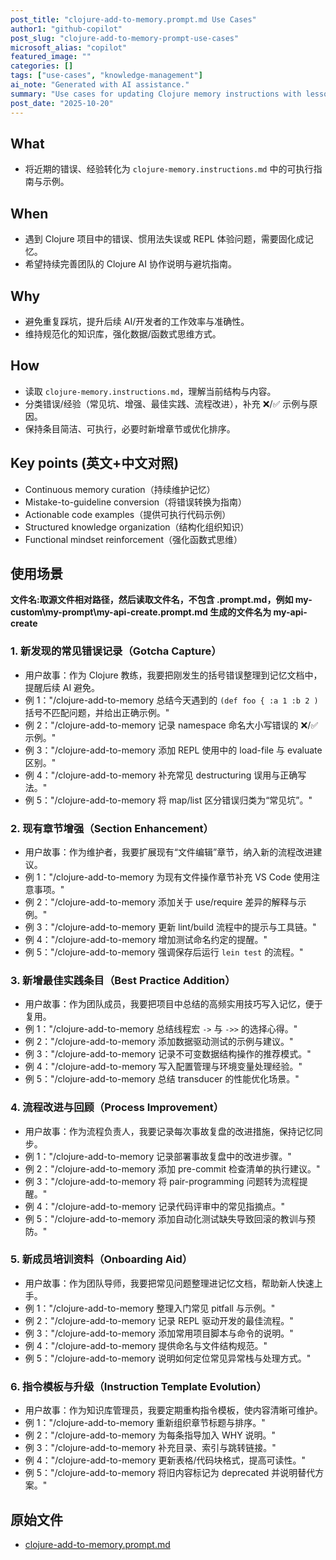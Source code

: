 ```yaml
---
post_title: "clojure-add-to-memory.prompt.md Use Cases"
author1: "github-copilot"
post_slug: "clojure-add-to-memory-prompt-use-cases"
microsoft_alias: "copilot"
featured_image: ""
categories: []
tags: ["use-cases", "knowledge-management"]
ai_note: "Generated with AI assistance."
summary: "Use cases for updating Clojure memory instructions with lessons learned, gotchas, and best practices." 
post_date: "2025-10-20"
---
```


<!-- markdownlint-disable MD041 -->

## What

- 将近期的错误、经验转化为 `clojure-memory.instructions.md` 中的可执行指南与示例。

## When

- 遇到 Clojure 项目中的错误、惯用法失误或 REPL 体验问题，需要固化成记忆。
- 希望持续完善团队的 Clojure AI 协作说明与避坑指南。

## Why

- 避免重复踩坑，提升后续 AI/开发者的工作效率与准确性。
- 维持规范化的知识库，强化数据/函数式思维方式。

## How

- 读取 `clojure-memory.instructions.md`，理解当前结构与内容。
- 分类错误/经验（常见坑、增强、最佳实践、流程改进），补充 ❌/✅ 示例与原因。
- 保持条目简洁、可执行，必要时新增章节或优化排序。

## Key points (英文+中文对照)

- Continuous memory curation（持续维护记忆）
- Mistake-to-guideline conversion（将错误转换为指南）
- Actionable code examples（提供可执行代码示例）
- Structured knowledge organization（结构化组织知识）
- Functional mindset reinforcement（强化函数式思维）

## 使用场景

**文件名:取源文件相对路径，然后读取文件名，不包含 .prompt.md，例如 my-custom\\my-prompt\\my-api-create.prompt.md 生成的文件名为 my-api-create**

### 1. 新发现的常见错误记录（Gotcha Capture）

- 用户故事：作为 Clojure 教练，我要把刚发生的括号错误整理到记忆文档中，提醒后续 AI 避免。
- 例 1："/clojure-add-to-memory 总结今天遇到的 `(def foo { :a 1 :b 2 )` 括号不匹配问题，并给出正确示例。"
- 例 2："/clojure-add-to-memory 记录 namespace 命名大小写错误的 ❌/✅ 示例。"
- 例 3："/clojure-add-to-memory 添加 REPL 使用中的 load-file 与 evaluate 区别。"
- 例 4："/clojure-add-to-memory 补充常见 destructuring 误用与正确写法。"
- 例 5："/clojure-add-to-memory 将 map/list 区分错误归类为“常见坑”。"

### 2. 现有章节增强（Section Enhancement）

- 用户故事：作为维护者，我要扩展现有“文件编辑”章节，纳入新的流程改进建议。
- 例 1："/clojure-add-to-memory 为现有文件操作章节补充 VS Code 使用注意事项。"
- 例 2："/clojure-add-to-memory 添加关于 use/require 差异的解释与示例。"
- 例 3："/clojure-add-to-memory 更新 lint/build 流程中的提示与工具链。"
- 例 4："/clojure-add-to-memory 增加测试命名约定的提醒。"
- 例 5："/clojure-add-to-memory 强调保存后运行 `lein test` 的流程。"

### 3. 新增最佳实践条目（Best Practice Addition）

- 用户故事：作为团队成员，我要把项目中总结的高频实用技巧写入记忆，便于复用。
- 例 1："/clojure-add-to-memory 总结线程宏 `->` 与 `->>` 的选择心得。"
- 例 2："/clojure-add-to-memory 添加数据驱动测试的示例与建议。"
- 例 3："/clojure-add-to-memory 记录不可变数据结构操作的推荐模式。"
- 例 4："/clojure-add-to-memory 写入配置管理与环境变量处理经验。"
- 例 5："/clojure-add-to-memory 总结 transducer 的性能优化场景。"

### 4. 流程改进与回顾（Process Improvement）

- 用户故事：作为流程负责人，我要记录每次事故复盘的改进措施，保持记忆同步。
- 例 1："/clojure-add-to-memory 记录部署事故复盘中的改进步骤。"
- 例 2："/clojure-add-to-memory 添加 pre-commit 检查清单的执行建议。"
- 例 3："/clojure-add-to-memory 将 pair-programming 问题转为流程提醒。"
- 例 4："/clojure-add-to-memory 记录代码评审中的常见指摘点。"
- 例 5："/clojure-add-to-memory 添加自动化测试缺失导致回滚的教训与预防。"

### 5. 新成员培训资料（Onboarding Aid）

- 用户故事：作为团队导师，我要把常见问题整理进记忆文档，帮助新人快速上手。
- 例 1："/clojure-add-to-memory 整理入门常见 pitfall 与示例。"
- 例 2："/clojure-add-to-memory 记录 REPL 驱动开发的最佳流程。"
- 例 3："/clojure-add-to-memory 添加常用项目脚本与命令的说明。"
- 例 4："/clojure-add-to-memory 提供命名与文件结构规范。"
- 例 5："/clojure-add-to-memory 说明如何定位常见异常栈与处理方式。"

### 6. 指令模板与升级（Instruction Template Evolution）

- 用户故事：作为知识库管理员，我要定期重构指令模板，使内容清晰可维护。
- 例 1："/clojure-add-to-memory 重新组织章节标题与排序。"
- 例 2："/clojure-add-to-memory 为每条指导加入 WHY 说明。"
- 例 3："/clojure-add-to-memory 补充目录、索引与跳转链接。"
- 例 4："/clojure-add-to-memory 更新表格/代码块格式，提高可读性。"
- 例 5："/clojure-add-to-memory 将旧内容标记为 deprecated 并说明替代方案。"

## 原始文件

- [clojure-add-to-memory.prompt.md](../../prompts/clojure-add-to-memory.prompt.md)
